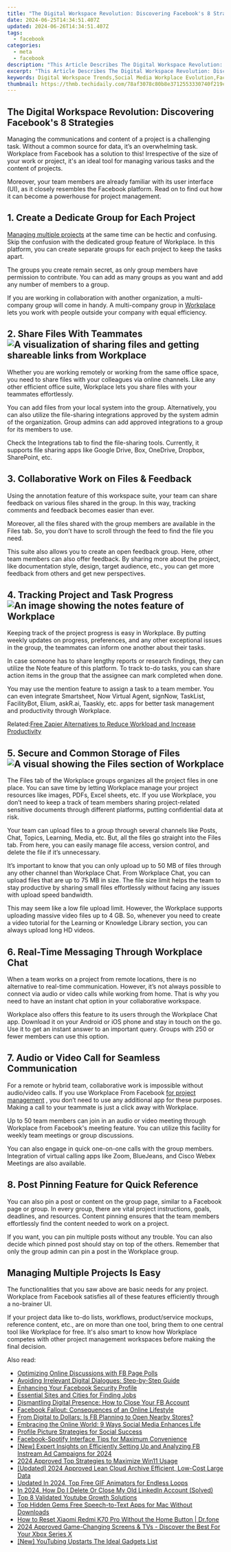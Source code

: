 ```yaml
---
title: "The Digital Workspace Revolution: Discovering Facebook's 8 Strategies"
date: 2024-06-25T14:34:51.407Z
updated: 2024-06-26T14:34:51.407Z
tags:
  - facebook
categories:
  - meta
  - facebook
description: "This Article Describes The Digital Workspace Revolution: Discovering Facebook's 8 Strategies"
excerpt: "This Article Describes The Digital Workspace Revolution: Discovering Facebook's 8 Strategies"
keywords: Digital Workspace Trends,Social Media Workplace Evolution,Facebook Workplace Techniques,Online Collaboration Strategies,Enterprise Digital Tools,Virtual Office Management,Innovative Working Platforms
thumbnail: https://thmb.techidaily.com/78af3078c80b8e3712553330740f219cdae8af451a75522402de746ab069fea1.jpg
---
```


## The Digital Workspace Revolution: Discovering Facebook's 8 Strategies

 Managing the communications and content of a project is a challenging task. Without a common source for data, it’s an overwhelming task. Workplace from Facebook has a solution to this! Irrespective of the size of your work or project, it's an ideal tool for managing various tasks and the content of projects.

 Moreover, your team members are already familiar with its user interface (UI), as it closely resembles the Facebook platform. Read on to find out how it can become a powerhouse for project management.

## 1\. Create a Dedicate Group for Each Project

[Managing multiple projects](https://www.makeuseof.com/the-best-project-portfolio-management-tools/) at the same time can be hectic and confusing. Skip the confusion with the dedicated group feature of Workplace. In this platform, you can create separate groups for each project to keep the tasks apart.

 The groups you create remain secret, as only group members have permission to contribute. You can add as many groups as you want and add any number of members to a group.

 If you are working in collaboration with another organization, a multi-company group will come in handy. A multi-company group in [Workplace](https://www.workplace.com/) lets you work with people outside your company with equal efficiency.

## 2\. Share Files With Teammates ![A visualization of sharing files and getting shareable links from Workplace](https://static1.makeuseofimages.com/wordpress/wp-content/uploads/2021/10/Workplace-for-PM-File-Sharing.jpg)

 Whether you are working remotely or working from the same office space, you need to share files with your colleagues via online channels. Like any other efficient office suite, Workplace lets you share files with your teammates effortlessly.

 You can add files from your local system into the group. Alternatively, you can also utilize the file-sharing integrations approved by the system admin of the organization. Group admins can add approved integrations to a group for its members to use.

 Check the Integrations tab to find the file-sharing tools. Currently, it supports file sharing apps like Google Drive, Box, OneDrive, Dropbox, SharePoint, etc.

## 3\. Collaborative Work on Files & Feedback

 Using the annotation feature of this workspace suite, your team can share feedback on various files shared in the group. In this way, tracking comments and feedback becomes easier than ever.

 Moreover, all the files shared with the group members are available in the Files tab. So, you don’t have to scroll through the feed to find the file you need.

 This suite also allows you to create an open feedback group. Here, other team members can also offer feedback. By sharing more about the project, like documentation style, design, target audience, etc., you can get more feedback from others and get new perspectives.

## 4\. Tracking Project and Task Progress ![An image showing the notes feature of Workplace](https://static1.makeuseofimages.com/wordpress/wp-content/uploads/2021/10/Workplace-for-PM-Notes.jpg)

 Keeping track of the project progress is easy in Workplace. By putting weekly updates on progress, preferences, and any other exceptional issues in the group, the teammates can inform one another about their tasks.

 In case someone has to share lengthy reports or research findings, they can utilize the Note feature of this platform. To track to-do tasks, you can share action items in the group that the assignee can mark completed when done.

 You may use the mention feature to assign a task to a team member. You can even integrate Smartsheet, Now Virtual Agent, signNow, TaskList, FacilityBot, Elium, askR.ai, Taaskly, etc. apps for better task management and productivity through Workplace.

 Related:[Free Zapier Alternatives to Reduce Workload and Increase Productivity](https://www.makeuseof.com/free-zapier-alternatives-increase-productivity/)

## 5\. Secure and Common Storage of Files ![A visual showing the Files section of Workplace](https://static1.makeuseofimages.com/wordpress/wp-content/uploads/2021/10/Workplace-for-PM-Files.jpg)

 The Files tab of the Workplace groups organizes all the project files in one place. You can save time by letting Workplace manage your project resources like images, PDFs, Excel sheets, etc. If you use Workplace, you don’t need to keep a track of team members sharing project-related sensitive documents through different platforms, putting confidential data at risk.

 Your team can upload files to a group through several channels like Posts, Chat, Topics, Learning, Media, etc. But, all the files go straight into the Files tab. From here, you can easily manage file access, version control, and delete the file if it’s unnecessary.

 It’s important to know that you can only upload up to 50 MB of files through any other channel than Workplace Chat. From Workplace Chat, you can upload files that are up to 75 MB in size. The file size limit helps the team to stay productive by sharing small files effortlessly without facing any issues with upload speed bandwidth.

 This may seem like a low file upload limit. However, the Workplace supports uploading massive video files up to 4 GB. So, whenever you need to create a video tutorial for the Learning or Knowledge Library section, you can always upload long HD videos.

## 6\. Real-Time Messaging Through Workplace Chat

 When a team works on a project from remote locations, there is no alternative to real-time communication. However, it’s not always possible to connect via audio or video calls while working from home. That is why you need to have an instant chat option in your collaborative workspace.

 Workplace also offers this feature to its users through the Workplace Chat app. Download it on your Android or iOS phone and stay in touch on the go. Use it to get an instant answer to an important query. Groups with 250 or fewer members can use this option.

## 7\. Audio or Video Call for Seamless Communication

 For a remote or hybrid team, collaborative work is impossible without audio/video calls. If you use Workplace From Facebook [for project management](https://www.makeuseof.com/best-free-asana-alternatives-project-management/) , you don’t need to use any additional app for these purposes. Making a call to your teammate is just a click away with Workplace.

 Up to 50 team members can join in an audio or video meeting through Workplace from Facebook's meeting feature. You can utilize this facility for weekly team meetings or group discussions.

 You can also engage in quick one-on-one calls with the group members. Integration of virtual calling apps like Zoom, BlueJeans, and Cisco Webex Meetings are also available.

## 8\. Post Pinning Feature for Quick Reference

 You can also pin a post or content on the group page, similar to a Facebook page or group. In every group, there are vital project instructions, goals, deadlines, and resources. Content pinning ensures that the team members effortlessly find the content needed to work on a project.

 If you want, you can pin multiple posts without any trouble. You can also decide which pinned post should stay on top of the others. Remember that only the group admin can pin a post in the Workplace group.

## Managing Multiple Projects Is Easy

 The functionalities that you saw above are basic needs for any project. Workplace from Facebook satisfies all of these features efficiently through a no-brainer UI.

 If your project data like to-do lists, workflows, product/service mockups, reference content, etc., are on more than one tool, bring them to one central tool like Workplace for free. It's also smart to know how Workplace competes with other project management workspaces before making the final decision.


<ins class="adsbygoogle"
     style="display:block"
     data-ad-format="autorelaxed"
     data-ad-client="ca-pub-7571918770474297"
     data-ad-slot="1223367746"></ins>



<ins class="adsbygoogle"
     style="display:block"
     data-ad-client="ca-pub-7571918770474297"
     data-ad-slot="8358498916"
     data-ad-format="auto"
     data-full-width-responsive="true"></ins>

<span class="atpl-alsoreadstyle">Also read:</span>
<div><ul>
<li><a href="https://facebook.techidaily.com/optimizing-online-discussions-with-fb-page-polls/"><u>Optimizing Online Discussions with FB Page Polls</u></a></li>
<li><a href="https://facebook.techidaily.com/avoiding-irrelevant-digital-dialogues-step-by-step-guide/"><u>Avoiding Irrelevant Digital Dialogues: Step-by-Step Guide</u></a></li>
<li><a href="https://facebook.techidaily.com/enhancing-your-facebook-security-profile/"><u>Enhancing Your Facebook Security Profile</u></a></li>
<li><a href="https://facebook.techidaily.com/essential-sites-and-cities-for-finding-jobs/"><u>Essential Sites and Cities for Finding Jobs</u></a></li>
<li><a href="https://facebook.techidaily.com/dismantling-digital-presence-how-to-close-your-fb-account/"><u>Dismantling Digital Presence: How to Close Your FB Account</u></a></li>
<li><a href="https://facebook.techidaily.com/facebook-fallout-consequences-of-an-online-lifestyle/"><u>Facebook Fallout: Consequences of an Online Lifestyle</u></a></li>
<li><a href="https://facebook.techidaily.com/from-digital-to-dollars-is-fb-planning-to-open-nearby-stores/"><u>From Digital to Dollars: Is FB Planning to Open Nearby Stores?</u></a></li>
<li><a href="https://facebook.techidaily.com/embracing-the-online-world-9-ways-social-media-enhances-life/"><u>Embracing the Online World: 9 Ways Social Media Enhances Life</u></a></li>
<li><a href="https://facebook.techidaily.com/profile-picture-strategies-for-social-success/"><u>Profile Picture Strategies for Social Success</u></a></li>
<li><a href="https://facebook.techidaily.com/facebook-spotify-interface-tips-for-maximum-convenience/"><u>Facebook-Spotify Interface Tips for Maximum Convenience</u></a></li>
<li><a href="https://facebook-videos.techidaily.com/new-expert-insights-on-efficiently-setting-up-and-analyzing-fb-instream-ad-campaigns-for-2024/"><u>[New] Expert Insights on Efficiently Setting Up and Analyzing FB Instream Ad Campaigns for 2024</u></a></li>
<li><a href="https://some-tips.techidaily.com/2024-approved-top-strategies-to-maximize-win11-usage/"><u>2024 Approved  Top Strategies to Maximize Win11 Usage</u></a></li>
<li><a href="https://fox-cloud.techidaily.com/updated-2024-approved-lean-cloud-archive-efficient-low-cost-large-data/"><u>[Updated] 2024 Approved  Lean Cloud Archive  Efficient, Low-Cost Large Data</u></a></li>
<li><a href="https://video-ai-editor.techidaily.com/updated-in-2024-top-free-gif-animators-for-endless-loops/"><u>Updated In 2024, Top Free GIF Animators for Endless Loops</u></a></li>
<li><a href="https://some-techniques.techidaily.com/in-2024-how-do-i-delete-or-close-my-old-linkedin-account-solved/"><u>In 2024, How Do I Delete Or Close My Old LinkedIn Account (Solved)</u></a></li>
<li><a href="https://youtube-video-recordings.techidaily.com/top-8-validated-youtube-growth-solutions/"><u>Top 8 Validated Youtube Growth Solutions</u></a></li>
<li><a href="https://ai-driven-video-production.techidaily.com/top-hidden-gems-free-speech-to-text-apps-for-mac-without-downloads/"><u>Top Hidden Gems Free Speech-to-Text Apps for Mac Without Downloads</u></a></li>
<li><a href="https://techidaily.com/how-to-reset-xiaomi-redmi-k70-pro-without-the-home-button-drfone-by-drfone-reset-android-reset-android/"><u>How to Reset Xiaomi Redmi K70 Pro Without the Home Button | Dr.fone</u></a></li>
<li><a href="https://some-knowledge.techidaily.com/2024-approved-game-changing-screens-and-tvs-discover-the-best-for-your-xbox-series-x/"><u>2024 Approved  Game-Changing Screens & TVs - Discover the Best For Your Xbox Series X</u></a></li>
<li><a href="https://facebook-video-footage.techidaily.com/new-youtubing-upstarts-the-ideal-gadgets-list/"><u>[New] YouTubing Upstarts  The Ideal Gadgets List</u></a></li>
</ul></div>

